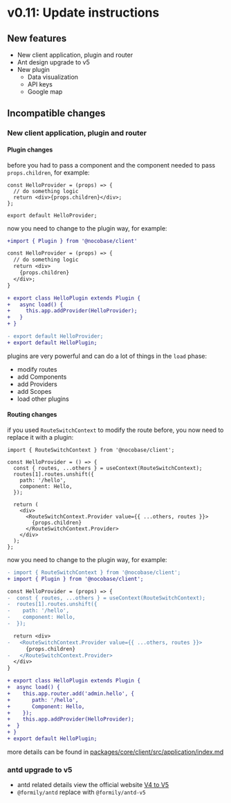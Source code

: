# v0.11: Update instructions

## New features

- New client application, plugin and router
- Ant design upgrade to v5
- New plugin
  - Data visualization
  - API keys
  - Google map

## Incompatible changes

### New client application, plugin and router

#### Plugin changes

before you had to pass a component and the component needed to pass `props.children`, for example:

```tsx | pure
const HelloProvider = (props) => {
  // do something logic
  return <div>{props.children}</div>;
};

export default HelloProvider;
```

now you need to change to the plugin way, for example:

```diff | pure
+import { Plugin } from '@nocobase/client'

const HelloProvider = (props) => {
  // do something logic
  return <div>
    {props.children}
  </div>;
}

+ export class HelloPlugin extends Plugin {
+   async load() {
+     this.app.addProvider(HelloProvider);
+   }
+ }

- export default HelloProvider;
+ export default HelloPlugin;
```

plugins are very powerful and can do a lot of things in the `load` phase:

- modify routes
- add Components
- add Providers
- add Scopes
- load other plugins

#### Routing changes

if you used `RouteSwitchContext` to modify the route before, you now need to replace it with a plugin:

```tsx | pure
import { RouteSwitchContext } from '@nocobase/client';

const HelloProvider = () => {
  const { routes, ...others } = useContext(RouteSwitchContext);
  routes[1].routes.unshift({
    path: '/hello',
    component: Hello,
  });

  return (
    <div>
      <RouteSwitchContext.Provider value={{ ...others, routes }}>
        {props.children}
      </RouteSwitchContext.Provider>
    </div>
  );
};
```

now you need to change to the plugin way, for example:

```diff | pure
- import { RouteSwitchContext } from '@nocobase/client';
+ import { Plugin } from '@nocobase/client';

const HelloProvider = (props) => {
-  const { routes, ...others } = useContext(RouteSwitchContext);
-  routes[1].routes.unshift({
-    path: '/hello',
-    component: Hello,
-  });

  return <div>
-   <RouteSwitchContext.Provider value={{ ...others, routes }}>
      {props.children}
-   </RouteSwitchContext.Provider>
  </div>
}

+ export class HelloPlugin extends Plugin {
+  async load() {
+    this.app.router.add('admin.hello', {
+       path: '/hello',
+       Component: Hello,
+    });
+    this.app.addProvider(HelloProvider);
+  }
+ }
+ export default HelloPlugin;
```

more details can be found in [packages/core/client/src/application/index.md](https://github.com/nocobase/nocobase/blob/main/packages/core/client/src/application/index.md)

### antd upgrade to v5

- antd related details view the official website [V4 to V5](https://ant.design/docs/react/migration-v5)
- `@formily/antd` replace with `@formily/antd-v5`
